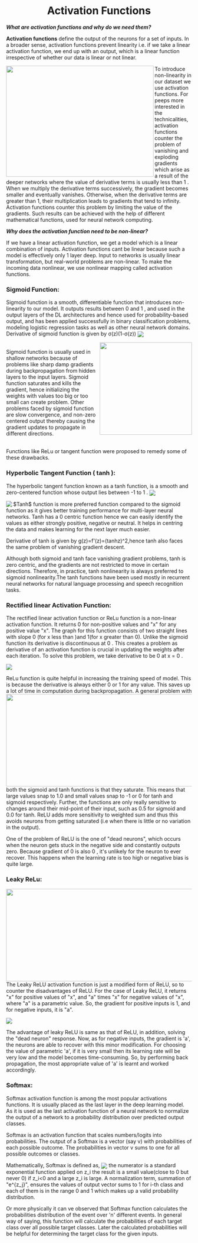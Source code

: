 ```
```
<h1 style="text-align: center;">Activation Functions</h1>
<b><i>What are activation functions and why do we need them?</i></b>

<p><b>Activation functions</b> define the output of the neurons for a set of inputs. In a broader sense, activation functions prevent linearity i.e. if we take a linear activation function, we end up with an output, which is a linear function irrespective of whether our data is linear or not linear.</p>
<p><img src="{{ site.url }}{{ site.baseurl }}/blog-post/img/Activation Functions/blog1.jpg" width="400" height="300" align="left">To introduce non-linearity in our dataset we use activation functions. For peeps more interested in the technicalities, activation functions counter the problem of vanishing and exploding gradients which arise as a result of the deeper networks where the value of derivative terms is usually less than 1 . When we multiply the derivative terms successively, the gradient becomes smaller and eventually vanishes. Otherwise, when the derivative terms are greater than 1, their multiplication leads to gradients that tend to infinity. Activation functions counter this problem by limiting the value of the gradients. Such results can be achieved with the help of different mathematical functions, used for neural network computing.</p> 

<b><i>Why does the activation function need to be non-linear? </i></b>

<p>If we have a linear activation function, we get a model which is a linear combination of inputs. Activation functions cant be linear because such a model is effectively only 1 layer deep. Input to networks is usually linear transformation, but real-world problems are non-linear. To make the incoming data nonlinear, we use nonlinear mapping called activation functions.</p> 

<h3>Sigmoid Function:</h3>

Sigmoid function is a smooth, differentiable function that introduces non-linearity to our model.
It outputs results between 0 and 1 , and used in the output layers of the DL architectures and hence used for probability-based output, and has been applied successfully in binary classification problems, modeling logistic regression tasks as well as other neural network domains. Derivative of sigmoid function is given by σ(z)(1-σ(z))
<img src="{{ site.url }}{{ site.baseurl }}/blog-post/img/Activation Functions/Formula1.png" align="center">
<p><img src="{{ site.url }}{{ site.baseurl }}/blog-post/img/Activation Functions/blog2.webp" widht="300" height="250" align="right"><br>
Sigmoid function is usually used in shallow networks because of problems like sharp damp gradients during backpropagation from hidden layers to the input layers. Sigmoid function saturates and kills the gradient, hence initializing the weights with values too big or too small can create problem. Other problems faced by sigmoid function are slow convergence, and non-zero centered output thereby causing the gradient updates to propagate in different directions.</p>
<br>
Functions like ReLu or tangent function were proposed to remedy some of these drawbacks.

<h3>Hyperbolic Tangent Function ( tanh ):</h3>

The hyperbolic tangent function known as a tanh function, is a smooth and zero-centered function whose output lies between -1 to 1 .
<img src="{{ site.url }}{{ site.baseurl }}/blog-post/img/Activation Functions/Formula2.png" align="center">
<p><img src="{{ site.url }}{{ site.baseurl }}/blog-post/img/Activation Functions/blog3.png" align="left"> $Tanh$ function is more preferred function compared to the sigmoid function as it gives better training performance for multi-layer neural networks. Tanh has a 0 centric function hence we can easily identify the values as either strongly positive, negative or neutral. It helps in centring the data and makes learning for the next layer much easier.</p> 

Derivative of tanh is given by g(z)=f'(z)=(tanhz)^2,hence tanh also faces the same problem of vanishing gradient descent.
<p>Although both sigmoid and tanh face vanishing gradient problems, tanh is zero centric, and the gradients are not restricted to move in certain directions. Therefore, in practice, tanh nonlinearity is always preferred to sigmoid nonlinearity.The tanh functions have been used mostly in recurrent neural networks for natural language processing and speech recognition tasks.</p> 

<h3>Rectified linear Activation Function:</h3>

<p>The rectified linear activation function or ReLu function is a non-linear activation function. It returns 0 for non-positive values and "x" for any positive value "x". The graph for this function consists of two straight lines with slope 0 (for x less than )and 1(for x greater than 0). Unlike the sigmoid function its derivative is discontinuous at 0 . This creates a problem as derivative of an activation function is crucial in updating the weights after each iteration. To solve this problem, we take derivative to be 0 at x = 0 .</p>

<img src="{{ site.url }}{{ site.baseurl }}/blog-post/img/Activation Functions/Formula3.png" align="center">

ReLu function is quite helpful in increasing the training speed of model. This is because the derivative is always either 0 or 1 for any value.  This saves up a lot of time in computation during backpropagation. <img src="{{ site.url }}{{ site.baseurl }}/blog-post/img/Activation Functions/blog4.png" align="right" width="550" height="250">A general problem with both the sigmoid and tanh functions is that they saturate. This means that large values snap to 1.0 and small values snap to -1 or 0 for tanh and sigmoid respectively. Further, the functions are only really sensitive to changes around their mid-point of their input, such as 0.5 for sigmoid and 0.0 for tanh. ReLU adds more sensitivity to weighted sum and thus this avoids neurons from getting saturated (i.e when there is little or no variation in the output). 
 
One of the problem of ReLU is  the one of "dead neurons", which occurs when the neuron gets stuck in the negative side and constantly outputs zero. Because gradient of 0 is also 0 , it's unlikely for the neuron to ever recover. This happens when the learning rate is too high or negative bias is quite large. 

<h3>Leaky ReLu: </h3>

<p><img src="{{ site.url }}{{ site.baseurl }}/blog-post/img/Activation Functions/blog5.png" align="left" width="550" height="250">The Leaky ReLU activation function is just a modified form of ReLU, so to counter the disadvantages of ReLU. For the case of Leaky ReLU, it returns "x" for positive values of "x", and "a" times "x" for negative values of "x", where "a" is a parametric value. So, the gradient for positive inputs is 1, and for negative inputs, it is "a".</p> 

<img src="{{ site.url }}{{ site.baseurl }}/blog-post/img/Activation Functions/Formula4.png" align="center">
    
<p>The advantage of leaky ReLU is same as that of ReLU, in addition, solving the "dead neuron" response. Now, as for negative inputs, the gradient is 'a', the neurons are able to recover with this minor modification. For choosing the value of parametric 'a', if it is very small then its learning rate will be very low and the model becomes time-consuming. So, by performing back propagation, the most appropriate value of 'a' is learnt and worked accordingly. </p>

<h3>Softmax:</h3>
<p>Softmax activation function is among the most popular activations functions. It is usually placed as the last layer in the deep learning model. As it is used as the last activation function of a neural network to normalize the output of a network to a probability distribution over predicted output classes.<p> 

<p>Softmax is an activation function that scales numbers/logits into probabilities. The output of a Softmax is a vector (say v) with probabilities of each possible outcome. The probabilities in vector v sums to one for all possible outcomes or classes.</p> 

<p>Mathematically, Softmax is defined as, 
<img src="{{ site.url }}{{ site.baseurl }}/blog-post/img/Activation Functions/Formula5.png" align="center">
the numerator is a standard exponential function applied on z_i the result is a small value(close to 0 but never 0) if z_i<0 and a large z_i is large. A normalization term, summation of "e^{z_j}", ensures the values of output vector sums to 1 for i-th class and each of them is in the range 0 and 1 which makes up a valid probability distribution.</p>

<p>Or more physically it can ve observed that Softmax function calculates the probabilities distribution of the event over 'n' different events. In general way of saying, this function will calculate the probabilities of each target class over all possible target classes. Later the calculated probabilities will be helpful for determining the target class for the given inputs.</p>  


